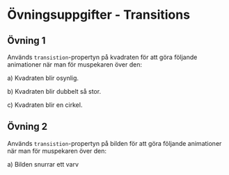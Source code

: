 # Övningsuppgifter - Transitions

## Övning 1
Används `transistion`-propertyn på kvadraten för att göra följande animationer när man för muspekaren över den:

a) Kvadraten blir osynlig.

b) Kvadraten blir dubbelt så stor.

c) Kvadraten blir en cirkel.

## Övning 2
Används `transistion`-propertyn på bilden för att göra följande animationer när man för muspekaren över den:

a) Bilden snurrar ett varv
